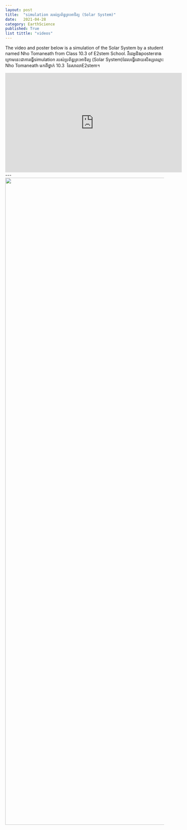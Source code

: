 ```yaml
---
layout: post
title:  "simulation របស់ប្រព័ន្ធព្រះអាទិត្យ (Solar System)"
date:   2021-04-28
category: EarthScience
published: True
list tittle: "videos"
---
```

The video and poster below is a simulation of the Solar System by a student named Nho Tomaneath from Class 10.3 of E2stem School.
វីដេអូនិងposterខាងក្រោមនេះជាការធ្វើsimulation របស់ប្រព័ន្ធព្រះអាទិត្យ (Solar System)ដែលធ្វើដោយសិស្សឈ្មោះ Nho Tomaneath មកពីថ្នាក់ 10.3 ​ នៃសាលាE2stem។

<iframe width="560" height="315" src="https://www.youtube.com/embed/uvBBkzHyW1Y" title="YouTube video player" frameborder="0" allow="accelerometer; autoplay; clipboard-write; encrypted-media; gyroscope; picture-in-picture" allowfullscreen></iframe>
---
<img src="https://i.ibb.co/vhZrhWg/photo-2021-07-31-14-54-08.jpg" style="width: 2000px; height: 2048px;">
